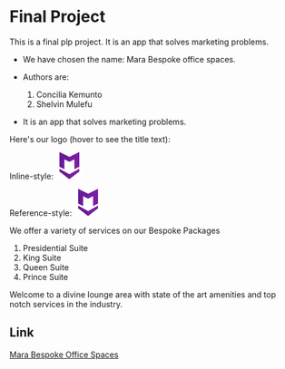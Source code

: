# Final Project

This is a final plp project. It is an app that solves marketing problems.
 
* We have chosen the name: Mara Bespoke office spaces.
* Authors are: 
  1. Concilia Kemunto
  2. Shelvin Mulefu

* It is an app that solves marketing problems.

Here's our logo (hover to see the title text):

Inline-style: 
![alt text](https://github.com/adam-p/markdown-here/raw/master/src/common/images/icon48.png "Logo Title Text 1")

Reference-style: 
![alt text][logo]

[logo]: https://github.com/adam-p/markdown-here/raw/master/src/common/images/icon48.png "Logo Title Text 2"


We offer a variety of services on our Bespoke Packages
1. Presidential Suite
2. King Suite
3. Queen Suite
4. Prince Suite

Welcome to a divine lounge area with state of the art amenities and top notch services in the industry.

## Link
[Mara Bespoke Office Spaces](https://www.marabespokeofficespaces.com)


